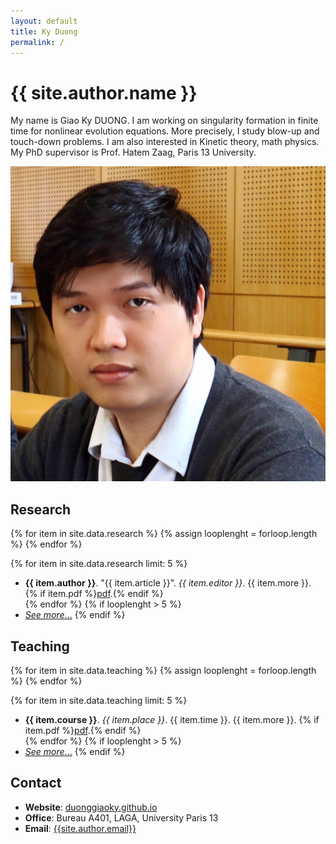 ```yaml
---
layout: default
title: Ky Duong
permalink: /
---
```


<div class="about">
  <div class="info">
    <h1>{{ site.author.name }}</h1>
    <p>
   My name is Giao Ky DUONG.  I am  working on   singularity formation in finite time for  nonlinear   evolution equations. More precisely, I study   blow-up and touch-down problems.  I am also interested in Kinetic theory, math physics. My PhD supervisor  is Prof. Hatem Zaag, Paris 13 University. 
    </p>
  </div>
  <div class="captioned-img">
    <img src="images/avatar.jpg" alt="My avatar" />
  </div>
</div>

## <i class="fas fa-university"></i> Research

{% for item in site.data.research %}
  {% assign looplenght = forloop.length %}
{% endfor %}

{% for item in site.data.research limit: 5 %}
  - <strong>{{ item.author }}</strong>. "{{ item.article }}". *{{ item.editor }}*. {{ item.more }}. {% if item.pdf %}<a href="files/pdf/{{ item.pdf }}" target="_blank">pdf</a>.{% endif %} <br />
{% endfor %}
{% if looplenght > 5 %}
  - [_See more_...](/research)
{% endif %}


## <i class="fas fa-chalkboard-teacher"></i> Teaching


{% for item in site.data.teaching %}
  {% assign looplenght = forloop.length %}
{% endfor %}

{% for item in site.data.teaching limit: 5 %}
  - <strong>{{ item.course }}</strong>. _{{ item.place }}_. {{ item.time }}. {{ item.more }}. {% if item.pdf %}<a href="files/pdf/{{ item.pdf }}" target="_blank">pdf</a>.{% endif %} <br />
{% endfor %}
{% if looplenght > 5 %}
  - [_See more_...](/research)
{% endif %}


## <i class="fas fa-mail-bulk"></i> Contact

- **Website**: [duonggiaoky.github.io](https://duonggiaoky.github.io)
- **Office**: Bureau A401, LAGA, University Paris 13
- **Email**: [{{site.author.email}}](mailto:{{site.author.email}})
